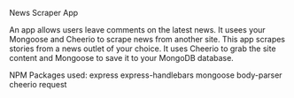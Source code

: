 News Scraper App

An app allows users leave comments on the latest news. It usees your Mongoose and Cheerio to scrape news from another site. This app scrapes stories from a news outlet of your choice. It uses Cheerio to grab the site content and Mongoose to save it to your MongoDB database.

NPM Packages used:
express
express-handlebars
mongoose
body-parser
cheerio
request



 



